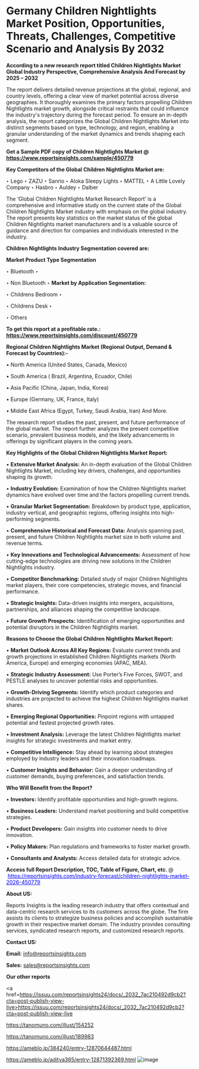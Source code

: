 # Germany Children Nightlights Market Position, Opportunities, Threats, Challenges, Competitive Scenario and Analysis By 2032

<strong>According to a new research report titled Children Nightlights Market Global Industry Perspective, Comprehensive Analysis And Forecast by 2025 – 2032</strong>

The report delivers detailed revenue projections at the global, regional, and country levels, offering a clear view of market potential across diverse geographies. It thoroughly examines the primary factors propelling Children Nightlights market growth, alongside critical restraints that could influence the industry's trajectory during the forecast period. To ensure an in-depth analysis, the report categorizes the Global Children Nightlights Market into distinct segments based on type, technology, and region, enabling a granular understanding of the market dynamics and trends shaping each segment.

<strong>Get a Sample PDF copy of Children Nightlights Market </strong><strong>@<a href=https://www.reportsinsights.com/sample/450779 style=color:#0000ff;> https://www.reportsinsights.com/sample/450779</a></strong></font>

<strong>Key Competitors of the Global Children Nightlights Market are:</strong>

‣ Lego
‣ ZAZU
‣ Sanrio
‣ Aloka Sleepy Lights
‣ MATTEL
‣ A Little Lovely Company
‣ Hasbro
‣ Auldey
‣ Dalber

The ‘Global Children Nightlights Market Research Report’ is a comprehensive and informative study on the current state of the Global Children Nightlights Market industry with emphasis on the global industry. The report presents key statistics on the market status of the global Children Nightlights market manufacturers and is a valuable source of guidance and direction for companies and individuals interested in the industry.

<strong>Children Nightlights Industry Segmentation covered are:</strong>

<strong>Market Product Type Segmentation</strong>

‣ Bluetooth
‣ 

‣ Non Bluetooth
‣ 
<strong>Market by Application Segmentation:</strong>

‣ Childrens Bedroom
‣ 

‣ Childrens Desk
‣ 

‣ Others

<strong>To get this report at a profitable rate.: <a href=https://www.reportsinsights.com/discount/450779 style=color:#0000ff;>https://www.reportsinsights.com/discount/450779</a></strong></font>

<strong>Regional Children Nightlights Market (Regional Output, Demand &amp; Forecast by Countries):-</strong>

• North America (United States, Canada, Mexico)

• South America ( Brazil, Argentina, Ecuador, Chile)

• Asia Pacific (China, Japan, India, Korea)

• Europe (Germany, UK, France, Italy)

• Middle East Africa (Egypt, Turkey, Saudi Arabia, Iran) And More.

The research report studies the past, present, and future performance of the global market. The report further analyzes the present competitive scenario, prevalent business models, and the likely advancements in offerings by significant players in the coming years.

<strong>Key Highlights of the Global Children Nightlights Market Report:</strong>

• <strong>Extensive Market Analysis:</strong> An in-depth evaluation of the Global Children Nightlights Market, including key drivers, challenges, and opportunities shaping its growth.

• <strong>Industry Evolution:</strong> Examination of how the Children Nightlights market dynamics have evolved over time and the factors propelling current trends.

• <strong>Granular Market Segmentation:</strong> Breakdown by product type, application, industry vertical, and geographic regions, offering insights into high-performing segments.

• <strong>Comprehensive Historical and Forecast Data:</strong> Analysis spanning past, present, and future Children Nightlights market size in both volume and revenue terms.

• <strong>Key Innovations and Technological Advancements:</strong> Assessment of how cutting-edge technologies are driving new solutions in the Children Nightlights industry.

• <strong>Competitor Benchmarking:</strong> Detailed study of major Children Nightlights market players, their core competencies, strategic moves, and financial performance.

• <strong>Strategic Insights:</strong> Data-driven insights into mergers, acquisitions, partnerships, and alliances shaping the competitive landscape.

• <strong>Future Growth Prospects:</strong> Identification of emerging opportunities and potential disruptors in the Children Nightlights market.

<strong>Reasons to Choose the Global Children Nightlights Market Report:</strong>

• <strong>Market Outlook Across All Key Regions:</strong> Evaluate current trends and growth projections in established Children Nightlights markets (North America, Europe) and emerging economies (APAC, MEA).

• <strong>Strategic Industry Assessment:</strong> Use Porter’s Five Forces, SWOT, and PESTLE analyses to uncover potential risks and opportunities.

• <strong>Growth-Driving Segments:</strong> Identify which product categories and industries are projected to achieve the highest Children Nightlights market shares.

• <strong>Emerging Regional Opportunities:</strong> Pinpoint regions with untapped potential and fastest projected growth rates.

• <strong>Investment Analysis:</strong> Leverage the latest Children Nightlights market insights for strategic investments and market entry.

• <strong>Competitive Intelligence:</strong> Stay ahead by learning about strategies employed by industry leaders and their innovation roadmaps.

• <strong>Customer Insights and Behavior:</strong> Gain a deeper understanding of customer demands, buying preferences, and satisfaction trends.

<strong>Who Will Benefit from the Report?</strong>

• <strong>Investors:</strong> Identify profitable opportunities and high-growth regions.

• <strong>Business Leaders:</strong> Understand market positioning and build competitive strategies.

• <strong>Product Developers:</strong> Gain insights into customer needs to drive innovation.

• <strong>Policy Makers:</strong> Plan regulations and frameworks to foster market growth.

• <strong>Consultants and Analysts:</strong> Access detailed data for strategic advice.
</ul>
<strong>Access full Report Description, TOC, Table of Figure, Chart, etc. </strong>@  <a href=https://reportsinsights.com/industry-forecast/children-nightlights-market-2026-450779 style=color:#0000ff;>https://reportsinsights.com/industry-forecast/children-nightlights-market-2026-450779</a></font>

<strong><strong>About US</strong>:</strong>

Reports Insights is the leading research industry that offers contextual and data-centric research services to its customers across the globe. The firm assists its clients to strategize business policies and accomplish sustainable growth in their respective market domain. The industry provides consulting services, syndicated research reports, and customized research reports.

<strong>Contact US:</strong>

<p class=""""><b>Email:</b> <a href=mailto:info@reportsinsights.com>info@reportsinsights.com</a></p>
<p class=""""><b>Sales:</b> <a href=mailto:sales@reportsinsights.com>sales@reportsinsights.com</a></p>

<strong>Our other reports</strong>

<a href=https://issuu.com/reportsinsights24/docs/_2032_7ac210492d9cb2?cta=post-publish-view-live>https://issuu.com/reportsinsights24/docs/_2032_7ac210492d9cb2?cta=post-publish-view-live</a>

<a href=https://tanomuno.com/illust/154252>https://tanomuno.com/illust/154252</a>

<a href=https://tanomuno.com/illust/189983>https://tanomuno.com/illust/189983</a>

<a href=https://ameblo.jp/384240/entry-12870644487.html>https://ameblo.jp/384240/entry-12870644487.html</a>

<a href=https://ameblo.jp/aditya365/entry-12871392369.html>https://ameblo.jp/aditya365/entry-12871392369.html</a>
![image](https://github.com/user-attachments/assets/2a47a343-283e-4d69-af03-00c9b385eec5)
